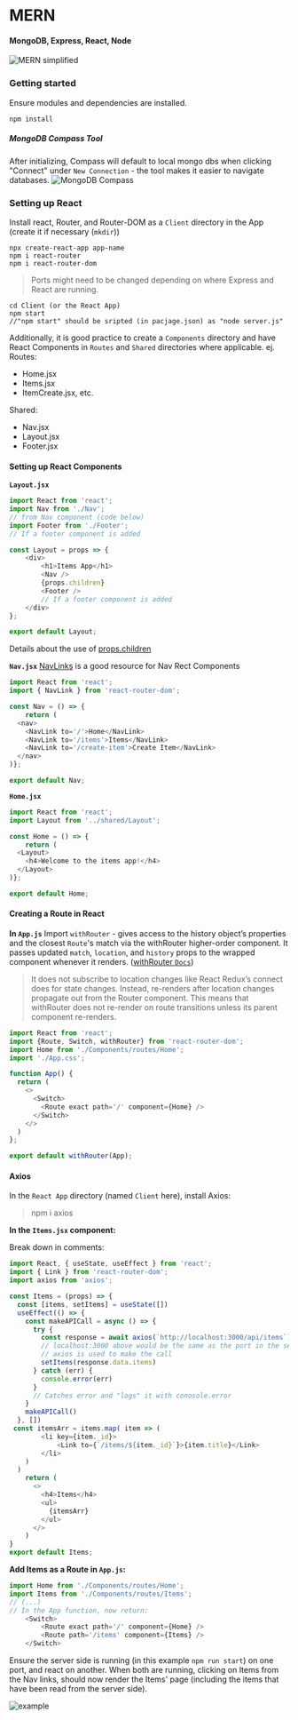 # MERN

#### MongoDB, Express, React, Node
![MERN simplified](https://i.imgur.com/G8gIzCw.png)

### Getting started
Ensure modules and dependencies are installed.
```
npm install
```
##### MongoDB Compass Tool
After initializing, Compass will default to local mongo dbs when clicking "Connect" under `New Connection` - the tool makes it easier to navigate databases.
![MongoDB Compass](https://i.imgur.com/cGPFsKe.png)


### Setting up React 

Install react, Router, and Router-DOM as a `Client` directory in the App (create it if necessary (`mkdir`))
```
npx create-react-app app-name
npm i react-router
npm i react-router-dom
```
> Ports might need to be changed depending on where Express and React are running.

```
cd Client (or the React App)
npm start
//"npm start" should be sripted (in pacjage.json) as "node server.js"
```

Additionally, it is good practice to create a `Components` directory and have React Components in `Routes` and `Shared` directories where applicable.
ej. Routes:
- Home.jsx
- Items.jsx
- ItemCreate.jsx, etc.

Shared:
- Nav.jsx
- Layout.jsx
- Footer.jsx

#### Setting up React Components

**`Layout.jsx`**
```js
import React from 'react';
import Nav from './Nav';
// from Nav component (code below)
import Footer from './Footer';
// If a footer component is added

const Layout = props => {
    <div>
        <h1>Items App</h1>
        <Nav />
        {props.children}
        <Footer />
        // If a footer component is added
    </div>
};

export default Layout;
```
Details about the use of [props.children](https://reactjs.org/docs/react-api.html#reactchildren)

**`Nav.jsx`**
[NavLinks](https://reactrouter.com/web/api/NavLink) is a good resource for Nav Rect Components
```js
import React from 'react';
import { NavLink } from 'react-router-dom';

const Nav = () => {
    return (
  <nav>
    <NavLink to='/'>Home</NavLink>
    <NavLink to='/items'>Items</NavLink>
    <NavLink to='/create-item'>Create Item</NavLink>
  </nav>
)};

export default Nav;
```

**`Home.jsx`**
```js
import React from 'react';
import Layout from '../shared/Layout';

const Home = () => {
    return (
  <Layout>
    <h4>Welcome to the items app!</h4>
  </Layout>
)};

export default Home;
```

#### Creating a Route in React

**In `App.js`**
Import `withRouter` - gives access to the history object’s properties and the closest `Route`'s match via the withRouter higher-order component. It passes updated `match`, `location`, and `history` props to the wrapped component whenever it renders. ([withRouter `Docs`](https://reactrouter.com/core/api/withRouter))
 > It does not subscribe to location changes like React Redux’s connect does for state changes. Instead, re-renders after location changes propagate out from the Router component. This means that withRouter does not re-render on route transitions unless its parent component re-renders.

```js
import React from 'react';
import {Route, Switch, withRouter} from 'react-router-dom';
import Home from './Components/routes/Home';
import './App.css';

function App() {
  return (
    <>
      <Switch>
        <Route exact path='/' component={Home} />
      </Switch>
    </>
  )
};

export default withRouter(App);
```

#### Axios
In the `React App` directory (named `Client` here), install Axios:
> npm i axios

**In the `Items.jsx` component:**

Break down in comments:
```js
import React, { useState, useEffect } from 'react';
import { Link } from 'react-router-dom';
import axios from 'axios';

const Items = (props) => {
  const [items, setItems] = useState([])
  useEffect(() => {
    const makeAPICall = async () => {
      try {
        const response = await axios(`http://localhost:3000/api/items`)
        // localhost:3000 above would be the same as the port in the server.js file
        // axios is used to make the call
        setItems(response.data.items)
      } catch (err) {
        console.error(err)
      }
      // Catches error and "logs" it with conosole.error
    }
    makeAPICall()
  }, [])
 const itemsArr = items.map( item => ( 
        <li key={item._id}>
            <Link to={`/items/${item._id}`}>{item.title}</Link>
        </li>
    )
  )
    return (
      <>
        <h4>Items</h4>
        <ul>
          {itemsArr}
        </ul>
      </>
    )
}
export default Items;
```

**Add Items as a Route in `App.js`:**
```js
import Home from './Components/routes/Home';
import Items from './Components/routes/Items';
// (...)
// In the App function, now return:
    <Switch>
        <Route exact path='/' component={Home} />
        <Route path='/items' component={Items} />
    </Switch>
```
Ensure the server side is running (in this example `npm run start`) on one port, and react on another. When both are running, clicking on Items from the Nav links, should now render the Items' page (including the items that have been read from the server side).

![example](https://i.imgur.com/s4AI4xx.png)


